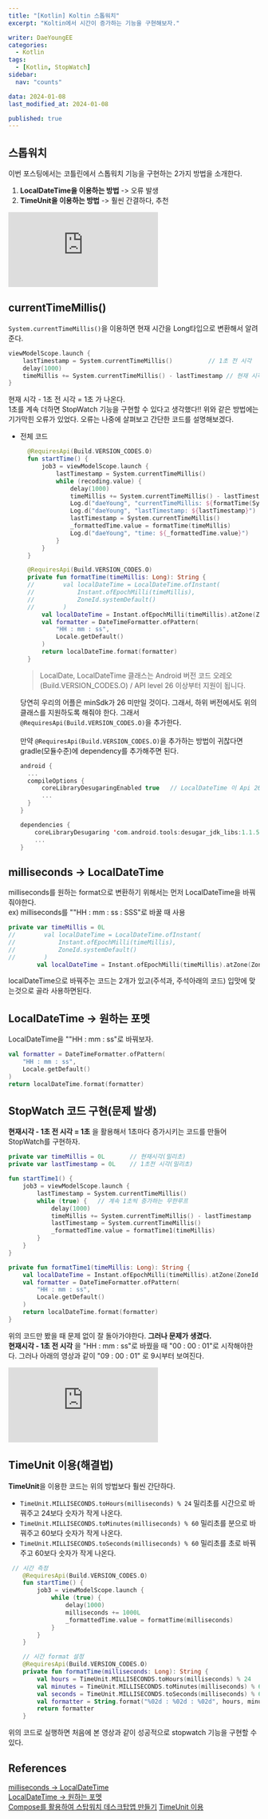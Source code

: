 ```yaml
---
title: "[Kotlin] Koltin 스톱워치"
excerpt: "Koltin에서 시간이 증가하는 기능을 구현해보자."

writer: DaeYoungEE
categories:
  - Kotlin
tags:
  - [Kotlin, StopWatch]
sidebar:
  nav: "counts"

data: 2024-01-08
last_modified_at: 2024-01-08

published: true
---
```


## 스톱워치

이번 포스팅에서는 코틀린에서 스톱워치 기능을 구현하는 2가지 방법을 소개한다.

1. **LocalDateTime을 이용하는 방법** -> 오류 발생
2. **TimeUnit을 이용하는 방법** -> 훨씬 간결하다, 추천

<iframe src="https://github.com/Google-Developer-Student-Clubs-TUK/2024-Solution-Challenge-Team-WaterSavior/assets/121485300/9ecb01fd-09d6-40a0-a6e2-ede5726d6470" frameborder="0" allow="accelerometer; autoplay; encrypted-media; gyroscope; picture-in-picture" allowfullscreen></iframe>

<br>

## currentTimeMillis()

`System.currentTimeMillis()`을 이용하면 현재 시간을 Long타입으로 변환해서 알려준다.

```kotlin
viewModelScope.launch {
    lastTimestamp = System.currentTimeMillis()          // 1초 전 시각
    delay(1000)
    timeMillis += System.currentTimeMillis() - lastTimestamp // 현재 시각
}
```

현재 시각 - 1초 전 시각 = 1초 가 나온다.  
1초를 계속 더하면 StopWatch 기능을 구현할 수 있다고 생각했다!!
위와 같은 방법에는 기가막힌 오류가 있었다. 오류는 나중에 살펴보고 간단한 코드를 설명해보겠다.

- 전체 코드

  ```kotlin
    @RequiresApi(Build.VERSION_CODES.O)
    fun startTime() {
        job3 = viewModelScope.launch {
            lastTimestamp = System.currentTimeMillis()
            while (recoding.value) {
                delay(1000)
                timeMillis += System.currentTimeMillis() - lastTimestamp
                Log.d("daeYoung", "currentTimeMillis: ${formatTime(System.currentTimeMillis())}")
                Log.d("daeYoung", "lastTimestamp: ${lastTimestamp}")
                lastTimestamp = System.currentTimeMillis()
                _formattedTime.value = formatTime(timeMillis)
                Log.d("daeYoung", "time: ${_formattedTime.value}")
            }
        }
    }

    @RequiresApi(Build.VERSION_CODES.O)
    private fun formatTime(timeMillis: Long): String {
    //        val localDateTime = LocalDateTime.ofInstant(
    //            Instant.ofEpochMilli(timeMillis),
    //            ZoneId.systemDefault()
    //        )
        val localDateTime = Instant.ofEpochMilli(timeMillis).atZone(ZoneId.systemDefault()).toLocalDateTime()
        val formatter = DateTimeFormatter.ofPattern(
            "HH : mm : ss",
            Locale.getDefault()
        )
        return localDateTime.format(formatter)
    }
  ```

  > LocalDate, LocalDateTime 클래스는 Android 버전 코드 오레오(Build.VERSION_CODES.O) / API level 26 이상부터 지원이 됩니다.

  당연히 우리의 어플은 minSdk가 26 미만일 것이다. 그래서, 하위 버전에서도 위의 클래스를 지원하도록 해줘야 한다. 그래서 `@RequiresApi(Build.VERSION_CODES.O)`을 추가한다.  
  <br>
  만약 `@RequiresApi(Build.VERSION_CODES.O)`을 추가하는 방법이 귀찮다면 gradle(모듈수준)에 dependency를 추가해주면 된다.

  ```kotlin
  android {
    ...
    compileOptions {
        coreLibraryDesugaringEnabled true   // LocalDateTime 이 Api 26 이하 지원을 위해서 추가함.
        ...
    }
  }

  dependencies {
      coreLibraryDesugaring 'com.android.tools:desugar_jdk_libs:1.1.5'
      ...
  }
  ```

## milliseconds -> LocalDateTime

milliseconds를 원하는 format으로 변환하기 위해서는 먼저 LocalDateTime을 바꿔줘야한다.  
ex) milliseconds를 ""HH : mm : ss : SSS"로 바꿀 때 사용

```kotlin
private var timeMillis = 0L
//        val localDateTime = LocalDateTime.ofInstant(
//            Instant.ofEpochMilli(timeMillis),
//            ZoneId.systemDefault()
//        )
        val localDateTime = Instant.ofEpochMilli(timeMillis).atZone(ZoneId.systemDefault()).toLocalDateTime()
```

localDateTime으로 바꿔주는 코드는 2개가 있고(주석과, 주석아래의 코드) 입맛에 맞는것으로 골라 사용하면된다.

## LocalDateTime -> 원하는 포멧

LocalDateTime을 ""HH : mm : ss"로 바꿔보자.

```kotlin
val formatter = DateTimeFormatter.ofPattern(
    "HH : mm : ss",
    Locale.getDefault()
)
return localDateTime.format(formatter)
```

## StopWatch 코드 구현(문제 발생)

**현재시각 - 1초 전 시각 = 1초** 을 활용해서 1초마다 증가시키는 코드를 만들어 StopWatch를 구현하자.

```kotlin
private var timeMillis = 0L       // 현재시각(밀리초)
private var lastTimestamp = 0L    // 1초전 시각(밀리초)

fun startTime1() {
    job3 = viewModelScope.launch {
        lastTimestamp = System.currentTimeMillis()
        while (true) {   // 계속 1초씩 증가하는 무한루프
            delay(1000)
            timeMillis += System.currentTimeMillis() - lastTimestamp
            lastTimestamp = System.currentTimeMillis()
            _formattedTime.value = formatTime1(timeMillis)
        }
    }
}

private fun formatTime1(timeMillis: Long): String {
    val localDateTime = Instant.ofEpochMilli(timeMillis).atZone(ZoneId.systemDefault()).toLocalDateTime()
    val formatter = DateTimeFormatter.ofPattern(
        "HH : mm : ss",
        Locale.getDefault()
    )
    return localDateTime.format(formatter)
}
```

위의 코드만 봤을 때 문제 없이 잘 돌아가야한다. **그러나 문제가 생겼다.**  
**현재시각 - 1초 전 시각** 을 "HH : mm : ss"로 바꿨을 때 "00 : 00 : 01"로 시작해야한다. 그러나 아래의 영상과 같이 "09 : 00 : 01" 로 9시부터 보여진다.

<iframe src="https://github.com/DaeYoungee/Compose_study/assets/121485300/1760746e-f7e6-494c-b321-0532acf05895" frameborder="0" allow="accelerometer; autoplay; encrypted-media; gyroscope; picture-in-picture" muted=1 allowfullscreen></iframe>

<br>

## TimeUnit 이용(해결법)

**TimeUnit**을 이용한 코드는 위의 방법보다 훨씬 간단하다.

- `TimeUnit.MILLISECONDS.toHours(milliseconds) % 24` 밀리초를 시간으로 바꿔주고 24보다 숫자가 작게 나온다.
- `TimeUnit.MILLISECONDS.toMinutes(milliseconds) % 60` 밀리초를 분으로 바꿔주고 60보다 숫자가 작게 나온다.
- `TimeUnit.MILLISECONDS.toSeconds(milliseconds) % 60` 밀리초를 초로 바꿔주고 60보다 숫자가 작게 나온다.

```kotlin
 // 시간 측정
    @RequiresApi(Build.VERSION_CODES.O)
    fun startTime() {
        job3 = viewModelScope.launch {
            while (true) {
                delay(1000)
                milliseconds += 1000L
                _formattedTime.value = formatTime(milliseconds)
            }
        }
    }

    // 시간 format 설정
    @RequiresApi(Build.VERSION_CODES.O)
    private fun formatTime(milliseconds: Long): String {
        val hours = TimeUnit.MILLISECONDS.toHours(milliseconds) % 24
        val minutes = TimeUnit.MILLISECONDS.toMinutes(milliseconds) % 60
        val seconds = TimeUnit.MILLISECONDS.toSeconds(milliseconds) % 60
        val formatter = String.format("%02d : %02d : %02d", hours, minutes, seconds)
        return formatter
    }
```

위의 코드로 실행하면 처음에 본 영상과 같이 성공적으로 stopwatch 기능을 구현할 수 있다.

## References

[milliseconds -> LocalDateTime](https://heeeju4lov.tistory.com/36)  
[LocalDateTime -> 원하는 포멧](https://www.baeldung.com/java-convert-epoch-localdate)  
[Compose를 활용하여 스탑워치 데스크탑앱 만들기](https://velog.io/@blucky8649/%EC%BD%94%ED%8B%80%EB%A6%B0-Compose%EB%A5%BC-%ED%99%9C%EC%9A%A9%ED%95%98%EC%97%AC-%EB%8D%B0%EC%8A%A4%ED%81%AC%ED%83%91-%EC%8A%A4%ED%83%91%EC%9B%8C%EC%B9%98-%EB%A7%8C%EB%93%A4%EA%B8%B0)
[TimeUnit 이용](https://www.programiz.com/kotlin-programming/examples/milliseconds-minutes-seconds)

